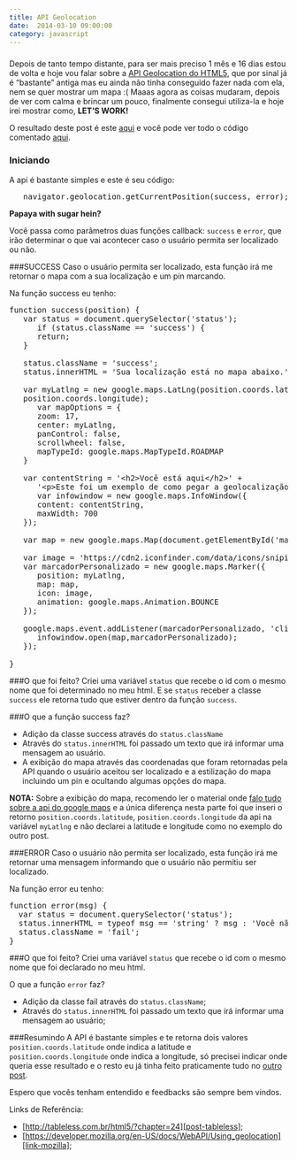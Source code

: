 ```yaml
---
title: API Geolocation
date:  2014-03-10 09:00:00
category: javascript
---
```


<h3 id="internal-title-post" class="internal-title-post"></h3>

Depois de tanto tempo distante, para ser mais preciso 1 mês e 16 dias estou de volta e hoje vou falar sobre a [API Geolocation do HTML5][api-geolocation-google], que por sinal já é “bastante” antiga mas eu ainda não tinha conseguido fazer nada com ela, nem se quer mostrar um mapa :( Maaas agora as coisas mudaram, depois de ver com calma e brincar um pouco, finalmente consegui utiliza-la e hoje irei mostrar como, **LET’S WORK!**

O resultado deste post é este [aqui][link-final] e você pode ver todo o código comentado [aqui][codigo-comentado].

### Iniciando
A api é bastante simples e este é seu código:

<pre class="lang-javascript">
   navigator.geolocation.getCurrentPosition(success, error);
</pre>

**Papaya with sugar hein?**

Você passa como parâmetros duas funções callback: `success` e `error`, que irão determinar o que vai acontecer caso o usuário permita ser localizado ou não.

###SUCCESS
Caso o usuário permita ser localizado, esta função irá me retornar o mapa com a sua localização e um pin marcando.

Na função success eu tenho:

<pre class="lang-javascript">
function success(position) {
   var status = document.querySelector('status');
      if (status.className == 'success') {
      return;
   }

   status.className = 'success';
   status.innerHTML = 'Sua localização está no mapa abaixo.';

   var myLatlng = new google.maps.LatLng(position.coords.latitude,
   position.coords.longitude);
      var mapOptions = {
      zoom: 17,
      center: myLatlng,
      panControl: false,
      scrollwheel: false,
      mapTypeId: google.maps.MapTypeId.ROADMAP
   }

   var contentString = '&lt;h2&gt;Você está aqui&lt;/h2&gt;' +
      '&lt;p&gt;Este foi um exemplo de como pegar a geolocalização do usuário&lt;/p&gt;';
      var infowindow = new google.maps.InfoWindow({
      content: contentString,
      maxWidth: 700
   });

   var map = new google.maps.Map(document.getElementById('mapuser'), mapOptions);

   var image = 'https://cdn2.iconfinder.com/data/icons/snipicons/500/map-marker-128.png';
   var marcadorPersonalizado = new google.maps.Marker({
      position: myLatlng,
      map: map,
      icon: image,
      animation: google.maps.Animation.BOUNCE
   });

   google.maps.event.addListener(marcadorPersonalizado, 'click', function() {
      infowindow.open(map,marcadorPersonalizado);
   });

}
</pre>


###O que foi feito?
Criei uma variável `status` que recebe o id com o mesmo nome que foi determinado no meu html. E se `status` receber a classe `success` ele retorna tudo que estiver dentro da função `success`.

###O que a função success faz?

- Adição da classe success através do `status.className`
- Através do `status.innerHTML` foi passado um texto que irá informar uma mensagem ao usuário.
- A exibição do mapa através das coordenadas que foram retornadas pela API quando o usuário aceitou ser localizado e a estilização do mapa incluindo um pin e ocultando algumas opções do mapa.

**NOTA:** Sobre a exibição do mapa, recomendo ler o material onde [falo tudo sobre a api do google maps][post-api-google-maps] e a única diferença nesta parte foi que inseri o retorno `position.coords.latitude`, `position.coords.longitude` da api na variável `myLatlng` e não declarei a latitude e longitude como no exemplo do outro post.

###ERROR
Caso o usuário não permita ser localizado, esta função irá me retornar uma mensagem informando que o usuário não permitiu ser localizado.

Na função error eu tenho:

<pre class="lang-javascript">
function error(msg) {
  var status = document.querySelector('status');
  status.innerHTML = typeof msg == 'string' ? msg : 'Você não permitiu ser localizado.';
  status.className = 'fail';
}
</pre>


###O que foi feito?
Criei uma variável `status` que recebe o id com o mesmo nome que foi declarado no meu html.

O que a função `error` faz?

- Adição da classe fail através do `status.className`;
- Através do `status.innerHTML` foi passado um texto que irá informar uma mensagem ao usuário;

###Resumindo
A API é bastante simples e te retorna dois valores `position.coords.latitude` onde indica a latitude e `position.coords.longitude` onde indica a longitude, só precisei indicar onde queria esse resultado e o resto eu já tinha feito praticamente tudo no [outro post][post-api-google-maps].

Espero que vocês tenham entendido e feedbacks são sempre bem vindos.

Links de Referência:

- [http://tableless.com.br/html5/?chapter=24][post-tableless];
- [https://developer.mozilla.org/en-US/docs/WebAPI/Using_geolocation][link-mozilla];


[api-geolocation-google]: https://www.google.com.br/search?q=geolocation+api+html5&oq=geolocation+api+html5&aqs=chrome..69i57j69i65j0l4.2541j0j7&sourceid=chrome&espv=210&es_sm=119&ie=UTF-8
[link-final]: http://thulioph.github.io/geolocation/
[codigo-comentado]: https://github.com/thulioph/geolocation
[post-api-google-maps]: /api-google-maps-v3/
[post-tableless]: http://tableless.com.br/html5/?chapter=24
[link-mozilla]: https://developer.mozilla.org/en-US/docs/WebAPI/Using_geolocation
